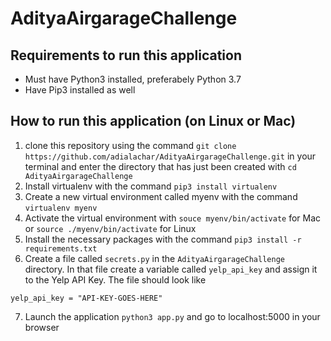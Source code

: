 # AdityaAirgarageChallenge


## Requirements to run this application
- Must have Python3 installed, preferabely Python 3.7
- Have Pip3 installed as well



## How to run this application (on Linux or Mac)
  1. clone this repository using the command ` git clone https://github.com/adialachar/AdityaAirgarageChallenge.git ` in your terminal and enter the directory that has just been created with `cd AdityaAirgarageChallenge`
  2. Install virtualenv with the command `pip3 install virtualenv`
  3. Create a new virtual environment called myenv with the command `virtualenv myenv`
  4. Activate the virtual environment with `souce myenv/bin/activate` for Mac or `source ./myenv/bin/activate` for Linux
  5. Install the necessary packages with the command `pip3 install -r requirements.txt`
  6. Create a file called `secrets.py` in the `AdityaAirgarageChallenge` directory. In that file create a variable called `yelp_api_key` and assign it to the Yelp API Key. The file should look like 
  ```
  yelp_api_key = "API-KEY-GOES-HERE"
  ```
  7. Launch the application `python3 app.py` and go to localhost:5000 in your browser
  
